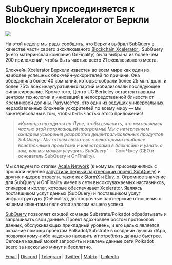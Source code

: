 # SubQuery присоединяется к Blockchain Xcelerator от Беркли

![](https://miro.medium.com/max/1400/0*gYUy-1COtbpLV1X1)


На этой неделе мы рады сообщить, что Беркли выбрал SubQuery в качестве части своего эксклюзивного [ Blockchain Xcelerator ](https://www.xcelerator.berkeley.edu/). SubQuery (и его материнская компания OnFinality) была выбрана из более чем 200 приложений, чтобы быть частью всего 21 эксклюзивного места.

Блокчейн Xcelerator Беркели известен во всем мире как один из наиболее успешных блокчейн-ускорителей по причине. Она объединила более 40 компаний, которые собрали более 25 млн. долл. и более 75% всех инаугуративных партий мобилизовали последующее финансирование. Кроме того, Центр UC Berkeley остается главным центром технологии и инноваций в непосредственной близости от Кремниевой долины. Разумеется, это один из ведущих универсальных, неразбавленных блокчейн ускорителей по всему миру — мы заинтересованы в том, чтобы быть частью этого приложения!

> _«Команда находится на Луне, чтобы выяснить, что мы являемся частью этой потрясающей программы! Мы с нетерпением ожидаем ускорения разработки децентрализованных продуктов SubQuery . Мы готовы связаться с некоторыми наиболее влиятельными проектами и инвесторами в блокчейне и узнать о том, как мы можем улучшить SubQuery"_ — Сэм Чжоу (CEO и основатель SubQuery и OnFinality).

Мы следуем по стопам [Acala Network](https://acala.network/) (к кому мы присоединились с прошлой неделей [запустили первый партнерский проект SubQuery](https://subquery.medium.com/subquery-integrates-acala-to-aggregate-and-serve-defi-data-to-polkadot-and-kusama-builders-fc9af6a7aae1)) и других лидеров отрасли, таких как [StormX](https://stormx.io/) и [Eluv. o](https://eluv.io/). Огромное значение для SubQuery и OnFinality имеет в сети высокоуважаемых наставников, спикеров и коллег, которые обеспечивает Xcelerator. Являясь поставщиком услуг данных (SubQuery) и поставщиком услуг инфраструктуры (OnFinality), долгосрочные партнерские отношения с нашими клиентами являются залогом нашего успеха.

[SubQuery](https://www.subquery.network/) позволяет каждой команде Substrate/Polkadot обрабатывать и запрашивать свои данные. Проект вдохновлен ростом протоколов данных, обслуживающих прикладный уровень, и его целью является оказание помощи проектам Polkadot/Substrate в создании лучших dApp, позволяя кому-либо надежно находить и потреблять данные быстрее. Сегодня каждый может запросить и извлечь данные сети Polkadot всего за несколько минут и бесплатно.

[Email](mailto:hello@subquery.network) | [Discord](https://discord.com/invite/78zg8aBSMG) | [Telegram](https://t.me/subquerynetwork) | [Twitter](https://twitter.com/subquerynetwork) | [Matrix](https://matrix.to/#/#subquery:matrix.org) | [LinkedIn](https://www.linkedin.com/company/subquery)

